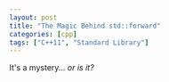 ```yaml
---
layout: post
title: "The Magic Behind std::forward"
categories: [cpp]
tags: ["C++11", "Standard Library"]
---
```


It's a mystery... _or is it?_
